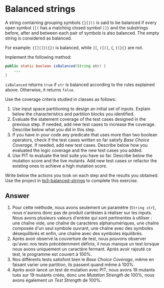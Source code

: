 # Balanced strings

A string containing grouping symbols `{}[]()` is said to be balanced if every open symbol `{[(` has a matching closed symbol `)]}` and the substrings before, after and between each pair of symbols is also balanced. The empty string is considered as balanced.

For example: `{[][]}({})` is balanced, while `][`, `([)]`, `{`, `{(}{}` are not.

Implement the following method:

```java
public static boolean isBalanced(String str) {
    ...
}
```

`isBalanced` returns `true` if `str` is balanced according to the rules explained above. Otherwise, it returns `false`.

Use the coverage criteria studied in classes as follows:

1. Use input space partitioning to design an initial set of inputs. Explain below the characteristics and partition blocks you identified.
2. Evaluate the statement coverage of the test cases designed in the previous step. If needed, add new test cases to increase the coverage. Describe below what you did in this step.
3. If you have in your code any predicate that uses more than two boolean operators, check if the test cases written so far satisfy *Base Choice Coverage*. If needed, add new test cases. Describe below how you evaluated the logic coverage and the new test cases you added.
4. Use PIT to evaluate the test suite you have so far. Describe below the mutation score and the live mutants. Add new test cases or refactor the existing ones to achieve a high mutation score.

Write below the actions you took on each step and the results you obtained.
Use the project in [tp3-balanced-strings](../code/tp3-balanced-strings) to complete this exercise.

## Answer

1. Pour cette méthode, nous avons seulement un paramètre (`String str`), nous n'aurons donc pas de produit cartésien à réaliser sur les inputs. Nous avons plusieurs valeurs d'entrée qui sont pertinentes à utiliser : une chaîne vide, une chaîne de caractères alphanumériques, une chaîne composée d'un seul symbole ouvrant, une chaîne avec des symboles désequilibrés et enfin, une chaîne avec des symboles équilibrés.
2. Après avoir observé la couverture de test, nous pouvons observer qu'avec nos tests précédemment définis, il nous manque un test lorsque nous avons uniquement un caractère fermant. Après avoir rajouté ce test, le programme est couvert à 100%.
3. Nos différents tests satisfont bien le *Base Choice Coverage*, même en faisant varier une partition, ils passent quand même à 100%.  
4. Après avoir lancé un test de mutation avec PIT, nous avons 19 mutants tués sur 19 mutants créés, donc une *Mutation Strength* de 100%, nous avons également un *Test Strength* de 100%.
